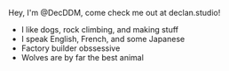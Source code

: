 Hey, I'm @DecDDM, come check me out at declan.studio!
- I like dogs, rock climbing, and making stuff
- I speak English, French, and some Japanese
- Factory builder obssessive
- Wolves are by far the best animal
